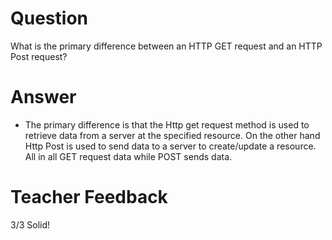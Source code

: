 # Question

What is the primary difference between an HTTP GET request and an HTTP Post request?

# Answer
- The primary difference is that the Http get request method is used to retrieve data from a server at the specified resource. On the other hand Http Post is used to send data to a server to create/update a resource.
All in all GET request data while POST sends data. 
# Teacher Feedback
3/3
Solid!